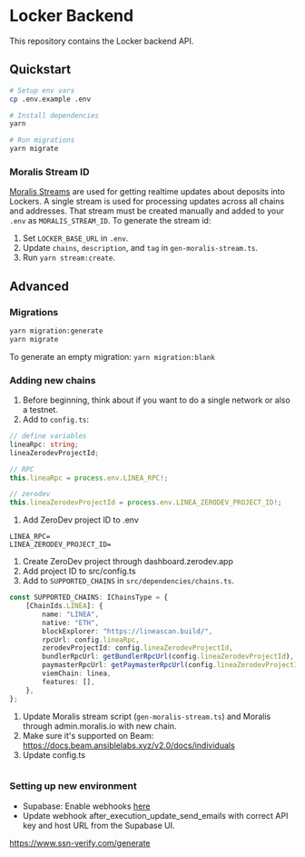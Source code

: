 # Locker Backend

This repository contains the Locker backend API.

## Quickstart

```sh
# Setup env vars
cp .env.example .env

# Install dependencies
yarn

# Run migrations
yarn migrate
```

### Moralis Stream ID

[Moralis Streams](https://docs.moralis.io/streams-api/evm) are used for getting realtime updates about deposits into Lockers. A single stream is used for processing updates across all chains and addresses. That stream must be created manually and added to your `.env` as `MORALIS_STREAM_ID`. To generate the stream id:

1. Set `LOCKER_BASE_URL` in `.env`.
1. Update `chains`, `description`, and `tag` in `gen-moralis-stream.ts`.
1. Run `yarn stream:create`.

## Advanced

### Migrations

```sh
yarn migration:generate
yarn migrate
```

To generate an empty migration: `yarn migration:blank`

### Adding new chains

1. Before beginning, think about if you want to do a single network or also a testnet.
1. Add to `config.ts`:

```ts
// define variables
lineaRpc: string;
lineaZerodevProjectId;

// RPC
this.lineaRpc = process.env.LINEA_RPC!;

// zerodev
this.lineaZerodevProjectId = process.env.LINEA_ZERODEV_PROJECT_ID!;
```

1. Add ZeroDev project ID to .env

```env
LINEA_RPC=
LINEA_ZERODEV_PROJECT_ID=
```

1. Create ZeroDev project through dashboard.zerodev.app
1. Add project ID to src/config.ts
1. Add to `SUPPORTED_CHAINS` in `src/dependencies/chains.ts`.

```ts
const SUPPORTED_CHAINS: IChainsType = {
	[ChainIds.LINEA]: {
		name: "LINEA",
		native: "ETH",
		blockExplorer: "https://lineascan.build/",
		rpcUrl: config.lineaRpc,
		zerodevProjectId: config.lineaZerodevProjectId,
		bundlerRpcUrl: getBundlerRpcUrl(config.lineaZerodevProjectId),
		paymasterRpcUrl: getPaymasterRpcUrl(config.lineaZerodevProjectId),
		viemChain: linea,
		features: [],
	},
};
```

1. Update Moralis stream script (`gen-moralis-stream.ts`) and Moralis through admin.moralis.io with new chain.
1. Make sure it's supported on Beam: https://docs.beam.ansiblelabs.xyz/v2.0/docs/individuals
1. Update config.ts

```ts

```

### Setting up new environment

-   Supabase: Enable webhooks [here](https://supabase.com/dashboard/project/ijuubunnkytlovenkehk/database/hooks)
-   Update webhook after_execution_update_send_emails with correct API key and host URL from the Supabase UI.

https://www.ssn-verify.com/generate
